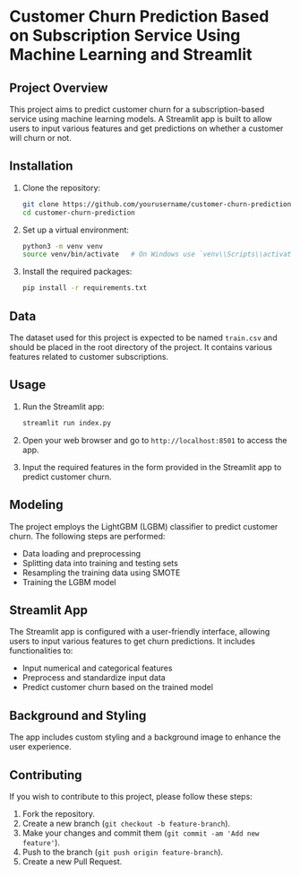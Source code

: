 # Customer Churn Prediction Based on Subscription Service Using Machine Learning and Streamlit

## Project Overview

This project aims to predict customer churn for a subscription-based service using machine learning models. A Streamlit app is built to allow users to input various features and get predictions on whether a customer will churn or not.

## Installation

1. Clone the repository:
    ```bash
    git clone https://github.com/yourusername/customer-churn-prediction.git
    cd customer-churn-prediction
    ```

2. Set up a virtual environment:
    ```bash
    python3 -m venv venv
    source venv/bin/activate   # On Windows use `venv\\Scripts\\activate`
    ```

3. Install the required packages:
    ```bash
    pip install -r requirements.txt
    ```

## Data

The dataset used for this project is expected to be named `train.csv` and should be placed in the root directory of the project. It contains various features related to customer subscriptions.

## Usage

1. Run the Streamlit app:
    ```bash
    streamlit run index.py
    ```

2. Open your web browser and go to `http://localhost:8501` to access the app.

3. Input the required features in the form provided in the Streamlit app to predict customer churn.

## Modeling

The project employs the LightGBM (LGBM) classifier to predict customer churn. The following steps are performed:
- Data loading and preprocessing
- Splitting data into training and testing sets
- Resampling the training data using SMOTE
- Training the LGBM model

## Streamlit App

The Streamlit app is configured with a user-friendly interface, allowing users to input various features to get churn predictions. It includes functionalities to:
- Input numerical and categorical features
- Preprocess and standardize input data
- Predict customer churn based on the trained model

## Background and Styling

The app includes custom styling and a background image to enhance the user experience.

## Contributing

If you wish to contribute to this project, please follow these steps:
1. Fork the repository.
2. Create a new branch (`git checkout -b feature-branch`).
3. Make your changes and commit them (`git commit -am 'Add new feature'`).
4. Push to the branch (`git push origin feature-branch`).
5. Create a new Pull Request.


